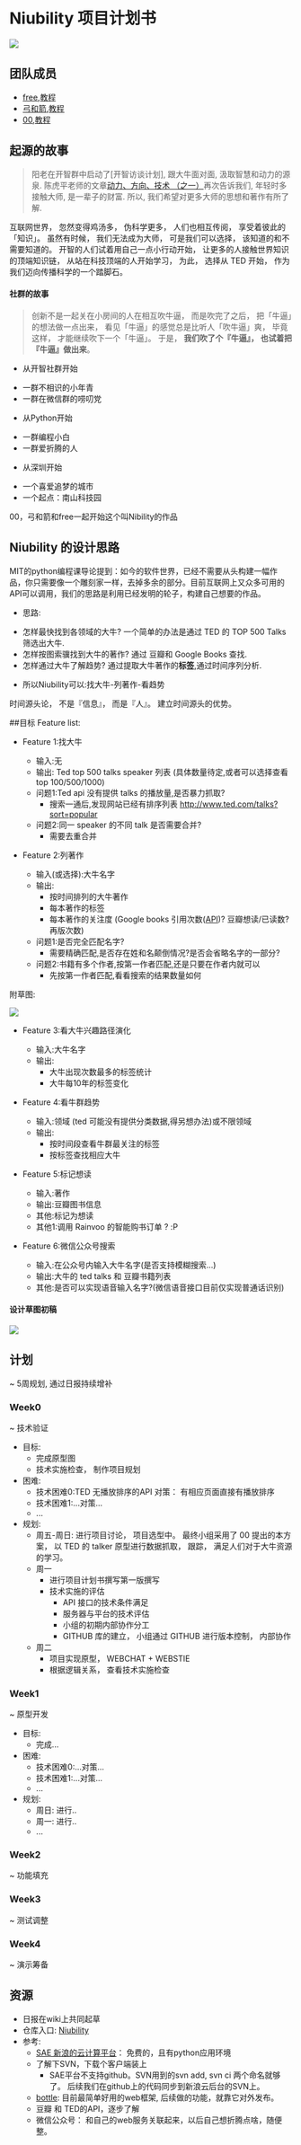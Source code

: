 # Niubility 项目计划书
![](http://img5.douban.com/view/photo/photo/public/p2240718208.jpg)


## 团队成员
- [free](https://github.com/csufuyi),[教程](http://csufuyi.gitbooks.io/python-startup/content/)
- [弓和箭](https://github.com/badboy315),[教程](http://badboy315.gitbooks.io/pythoncamp0/content/)
- [00](https://github.com/kidult00),[教程](http://kidult00.gitbooks.io/kidult-s-python-book/content/)

## 起源的故事

> 阳老在开智群中启动了[开智访谈计划], 跟大牛面对面, 汲取智慧和动力的源泉. 陈虎平老师的文章[动力、方向、技术 （之一）](http://weibo.com/p/1001603836012089489228)再次告诉我们, 年轻时多接触大师, 是一辈子的财富. 所以, 我们希望对更多大师的思想和著作有所了解. 

互联网世界， 忽然变得鸡汤多， 伪科学更多， 人们也相互传阅， 享受着彼此的「知识」。 虽然有时候， 我们无法成为大师， 可是我们可以选择， 该知道的和不需要知道的。 开智的人们试着用自己一点小行动开始， 让更多的人接触世界知识的顶端知识链， 从站在科技顶端的人开始学习， 为此， 选择从 TED 开始， 作为我们迈向传播科学的一个踏脚石。 


#### 社群的故事

> 创新不是一起关在小房间的人在相互吹牛逼， 而是吹完了之后， 把「牛逼」的想法做一点出来， 看见「牛逼」的感觉总是比听人「吹牛逼」爽， 毕竟这样， 才能继续吹下一个「牛逼」。 于是， **我们吹了个『牛逼』， 也试着把『牛逼』做出来**。

- 从开智社群开始
 + 一群不相识的小年青
 + 一群在微信群的唠叨党 
- 从Python开始
 + 一群编程小白
 + 一群爱折腾的人
- 从深圳开始
 + 一个喜爱追梦的城市
 + 一个起点：南山科技园

00，弓和箭和free一起开始这个叫Nibility的作品


##  Niubility 的设计思路

MIT的python编程课导论提到：如今的软件世界，已经不需要从头构建一幅作品，你只需要像一个雕刻家一样，去掉多余的部分。目前互联网上又众多可用的API可以调用，我们的思路是利用已经发明的轮子，构建自己想要的作品。

- 思路:
 + 怎样最快找到各领域的大牛?  一个简单的办法是通过 TED 的 TOP 500 Talks 筛选出大牛. 
 + 怎样按图索骥找到大牛的著作?  通过 豆瓣和 Google Books 查找.
 + 怎样通过大牛了解趋势?  通过提取大牛著作的**标签**,通过时间序列分析.
- 所以Niubility可以:找大牛-列著作-看趋势

时间源头论， 不是『信息』， 而是『人』。 建立时间源头的优势。 

##目标
Feature list:

- Feature 1:找大牛
	+ 输入:无
	+ 输出: Ted top 500 talks speaker 列表 (具体数量待定,或者可以选择查看top 100/500/1000)
	+ 问题1:Ted api 没有提供 talks 的播放量,是否暴力抓取?
		* 搜索一通后,发现网站已经有排序列表  http://www.ted.com/talks?sort=popular
	+ 问题2:同一 speaker 的不同 talk 是否需要合并?
		* 需要去重合并

- Feature 2:列著作
	+ 输入(或选择):大牛名字
	+ 输出:
		- 按时间排列的大牛著作
		- 每本著作的标签
		- 每本著作的关注度 (Google books 引用次数([API](https://developers.google.com/books/))? 豆瓣想读/已读数? 再版次数)
	+ 问题1:是否完全匹配名字?
		* 需要精确匹配,是否存在姓和名颠倒情况?是否会省略名字的一部分?
	+ 问题2:书籍有多个作者,按第一作者匹配,还是只要在作者内就可以
		* 先按第一作者匹配,看看搜索的结果数量如何
		

附草图:

![](http://imglf1.ph.126.net/dUBOxmlzq0oxNLpvy1gjOw==/6630619164955302916.jpg)

- Feature 3:看大牛兴趣路径演化
	+ 输入:大牛名字
	+ 输出:	
		- 大牛出现次数最多的标签统计
		- 大牛每10年的标签变化

- Feature 4:看牛群趋势
	+ 输入:领域 (ted 可能没有提供分类数据,得另想办法)或不限领域
	+ 输出:
		- 按时间段查看牛群最关注的标签
		- 按标签查找相应大牛

- Feature 5:标记想读
	+ 输入:著作
	+ 输出:豆瓣图书信息
	+ 其他:标记为想读
	+ 其他1:调用 Rainvoo 的智能购书订单 ? :P

- Feature 6:微信公众号搜索
	+ 输入:在公众号内输入大牛名字(是否支持模糊搜索...)
	+ 输出:大牛的 ted talks 和 豆瓣书籍列表 
	+ 其他:是否可以实现语音输入名字?(微信语音接口目前仅实现普通话识别)

#### 设计草图初稿

![](http://img3.douban.com/view/photo/photo/public/p2240747372.jpg)

	
## 计划
~ 5周规划, 通过日报持续增补

### Week0
~ 技术验证

- 目标:
    - 完成原型图
    - 技术实施检查， 制作项目规划
- 困难:
    - 技术困难0:TED 无播放排序的API 对策： 有相应页面直接有播放排序
    - 技术困难1:...对策...
    - ...
- 规划:
    - 周五-周日: 进行项目讨论， 项目选型中。 最终小组采用了 00 提出的本方案， 以 TED 的 talker 原型进行数据抓取， 跟踪， 满足人们对于大牛资源的学习。
    - 周一
      + 进行项目计划书撰写第一版撰写
      + 技术实施的评估
        + API 接口的技术条件满足
        + 服务器与平台的技术评估
        + 小组的初期内部协作分工
        + GITHUB 库的建立， 小组通过 GITHUB 进行版本控制， 内部协作
    - 周二
      + 项目实现原型， WEBCHAT + WEBSTIE
      + 根据逻辑关系， 查看技术实施检查 

### Week1
~ 原型开发

- 目标:
    - 完成...
- 困难:
    - 技术困难0:...对策...
    - 技术困难1:...对策...
    - ...
- 规划:
    - 周日: 进行..
    - 周一: 进行..
    - ...

### Week2
~ 功能填充

### Week3
~ 测试调整

### Week4
~ 演示筹备


## 资源
- 日报在wiki上共同起草
- 仓库入口: [Niubility](https://github.com/csufuyi/niubility)
- 参考:
    - [SAE 新浪的云计算平台](https://sae.sina.com.cn/)： 免费的，且有python应用环境
    - 了解下SVN，下载个客户端装上
      +  SAE平台不支持github。SVN用到的svn add, svn ci 两个命名就够了。
后续我们在github上的代码同步到新浪云后台的SVN上。
    - [bottle](http://bottlepy.org/docs/dev/index.html): 目前最简单好用的web框架, 后续做的功能，就靠它对外发布。
    - 豆瓣 和 TED的API，逐步了解
    - 微信公众号： 和自己的web服务关联起来，以后自己想折腾点啥，随便整。
